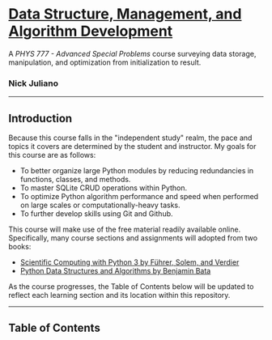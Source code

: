 # <u>Data Structure, Management, and Algorithm Development </u>

 A *PHYS 777 - Advanced Special Problems* course surveying data storage, manipulation, and optimization from initialization to result.
### Nick Juliano
___

## Introduction


Because this course falls in the "independent study" realm, the pace and topics it covers are determined by the student 
and instructor. My goals for this course are as follows: 

- To better organize large Python modules by reducing redundancies in functions, classes, and methods.
- To master SQLite CRUD operations within Python.   
- To optimize Python algorithm performance and speed when performed on large scales or computationally-heavy tasks.
- To further develop skills using Git and Github.

This course will make use of the free material readily available online. Specifically, many course sections and
assignments will adopted from two books:
- [Scientific Computing with Python 3 by Führer, Solem, and Verdier](https://github.com/oddsun/Free-Python-Books/blob/master/book/Scientific%20Computing%20with%20Python%203.pdf)
- [Python Data Structures and Algorithms by Benjamin Bata](https://github.com/oddsun/Free-Python-Books/blob/master/book/Python%20Data%20Structures%20and%20Algorithms.epub)

As the course progresses, the Table of Contents below will be updated to reflect each learning section and its location 
within this repository.
___
## Table of Contents
